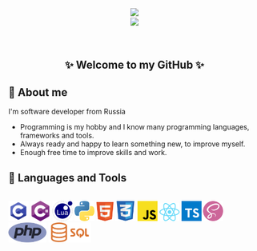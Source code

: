 <div id="header" align="center">
    <img src="https://user-images.githubusercontent.com/69011963/137184767-79a13ec7-1bb3-4341-a6da-3a149c9c159a.gif" width="300"/>
    <div id="badges">
        <a href="https://t.me/x_loli">
            <img height="35px" src="https://encrypted-tbn0.gstatic.com/images?q=tbn:ANd9GcQ6ieyFgdcq73ubxSwih0qjo4kUZvr9o-eCNPkZE6HmKSWbjZGAtGvILfRH5OZouXATag&usqp=CAU">
        </a>
    </div>
    <img src="https://komarev.com/ghpvc/?username=netier&style=flat-square&color=blue" alt=""/>
    <br><br>
    <h2>✨ Welcome to my GitHub ✨</h2>
</div>

## 📑 About me
I'm software developer from Russia
+ Programming is my hobby and I know many programming languages, frameworks and tools.
+ Always ready and happy to learn something new, to improve myself.
+ Enough free time to improve skills and work.

## 🔧 Languages and Tools
<br>
<div>
<img src="icons/c.png" width="40px" alt="C">
<img src="icons/cs.png" width="40px" alt="C#">
<img src="icons/lua.png" width="40px" alt="Lua">
<img src="icons/py.png" width="40px" alt="Python">
<img src="icons/html.png" width="34px" alt="HTML">
<img src="icons/css.png" width="40px" alt="CSS">
<img src="icons/js.png" width="40px" alt="JS">
<img src="icons/react.png" width="40px" alt="React">
<img src="icons/ts.png" width="40px" alt="TS">
<img src="icons/sass.png" width="40px" alt="SASS">
<img src="icons/php.png" height="40px" alt="PHP">
<img src="icons/sql.png" height="40px" alt="sql">
</div>